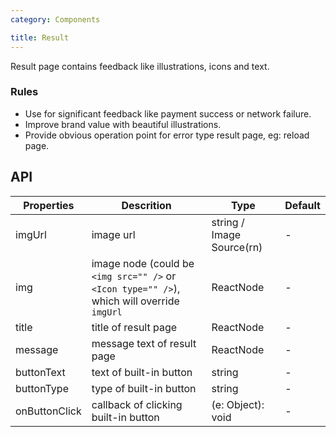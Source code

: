 ```yaml
---
category: Components

title: Result
---
```


Result page contains feedback like illustrations, icons and text.

### Rules

- Use for significant feedback like payment success or network failure.
- Improve brand value with beautiful illustrations.
- Provide obvious operation point for error type result page, eg: reload page.

## API

Properties | Descrition | Type | Default
-----------|------------|------|--------
imgUrl | image url | string / Image Source(rn)  | -
img | image node (could be `<img src="" />` or `<Icon type="" />`), which will override `imgUrl` | ReactNode | -
title | title of result page | ReactNode | -
message | message text of result page | ReactNode | -
buttonText | text of built-in button | string | -
buttonType | type of built-in button | string | -
onButtonClick | callback of clicking built-in button | (e: Object): void | -
